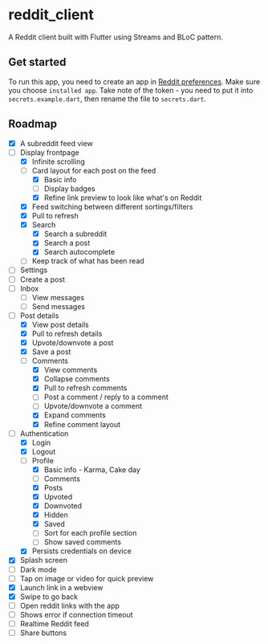 # reddit_client

A Reddit client built with Flutter using Streams and BLoC pattern.

## Get started

To run this app, you need to create an app in [Reddit preferences](https://www.reddit.com/prefs/apps/). Make sure you choose `installed app`. Take note of the token - you need to put it into `secrets.example.dart`, then rename the file to `secrets.dart`.

## Roadmap

- [x] A subreddit feed view
- [ ] Display frontpage
    - [x] Infinite scrolling
    - [ ] Card layout for each post on the feed
        - [x] Basic info
        - [ ] Display badges
        - [x] Refine link preview to look like what's on Reddit
    - [x] Feed switching between different sortings/filters
    - [x] Pull to refresh
    - [x] Search
        - [x] Search a subreddit
        - [x] Search a post
        - [x] Search autocomplete
    - [ ] Keep track of what has been read
- [ ] Settings
- [ ] Create a post
- [ ] Inbox
    - [ ] View messages
    - [ ] Send messages
- [ ] Post details
    - [x] View post details
    - [x] Pull to refresh details
    - [x] Upvote/downvote a post
    - [x] Save a post
    - [ ] Comments
        - [x] View comments
        - [x] Collapse comments
        - [x] Pull to refresh comments
        - [ ] Post a comment / reply to a comment
        - [ ] Upvote/downvote a comment
        - [x] Expand comments
        - [x] Refine comment layout
- [ ] Authentication
    - [x] Login
    - [x] Logout
    - [ ] Profile
        - [x] Basic info - Karma, Cake day
        - [ ] Comments
        - [x] Posts
        - [x] Upvoted
        - [x] Downvoted
        - [x] Hidden
        - [x] Saved
        - [ ] Sort for each profile section
        - [ ] Show saved comments
    - [x] Persists credentials on device
- [x] Splash screen
- [ ] Dark mode
- [ ] Tap on image or video for quick preview
- [x] Launch link in a webview
- [x] Swipe to go back
- [ ] Open reddit links with the app
- [ ] Shows error if connection timeout
- [ ] Realtime Reddit feed
- [ ] Share buttons
